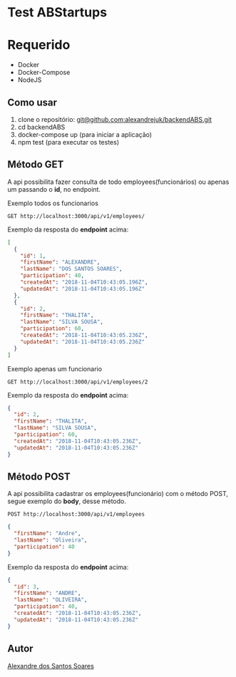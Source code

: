 # Test ABStartups

# Requerido
* Docker
* Docker-Compose
* NodeJS

## Como usar
1. clone o repositório: [git@github.com:alexandrejuk/backendABS.git](git@github.com:alexandrejuk/backendABS.git) 
2. cd backendABS
3. docker-compose up (para iniciar a aplicação)
4. npm test (para executar os testes)

## Método GET
A api possibilita fazer consulta de todo employees(funcionários) ou apenas um passando o **id**, no endpoint.

Exemplo todos os funcionarios
```
GET http://localhost:3000/api/v1/employees/
```
Exemplo da resposta do **endpoint** acima:

```json
[
  {
    "id": 1,
    "firstName": "ALEXANDRE",
    "lastName": "DOS SANTOS SOARES",
    "participation": 40,
    "createdAt": "2018-11-04T10:43:05.196Z",
    "updatedAt": "2018-11-04T10:43:05.196Z"
  },
  {
    "id": 2,
    "firstName": "THALITA",
    "lastName": "SILVA SOUSA",
    "participation": 60,
    "createdAt": "2018-11-04T10:43:05.236Z",
    "updatedAt": "2018-11-04T10:43:05.236Z"
  }
]
```

Exemplo apenas um funcionario
```
GET http://localhost:3000/api/v1/employees/2
```

Exemplo da resposta do **endpoint** acima:

```json
{
  "id": 2,
  "firstName": "THALITA",
  "lastName": "SILVA SOUSA",
  "participation": 60,
  "createdAt": "2018-11-04T10:43:05.236Z",
  "updatedAt": "2018-11-04T10:43:05.236Z"
}
```

## Método POST
A api possibilita cadastrar os employees(funcionário) com o método POST, segue exemplo do **body**, desse método.
```
POST http://localhost:3000/api/v1/employees
```

```json
{
  "firstName": "Andre",
  "lastName": "Oliveira",
  "participation": 40  
}
```

Exemplo da resposta do **endpoint** acima:

```json
{
  "id": 3,
  "firstName": "ANDRE",
  "lastName": "OLIVEIRA",
  "participation": 40,
  "createdAt": "2018-11-04T10:43:05.236Z",
  "updatedAt": "2018-11-04T10:43:05.236Z"
}
```

## Autor
[Alexandre dos Santos Soares](https://github.com/alexandrejuk)